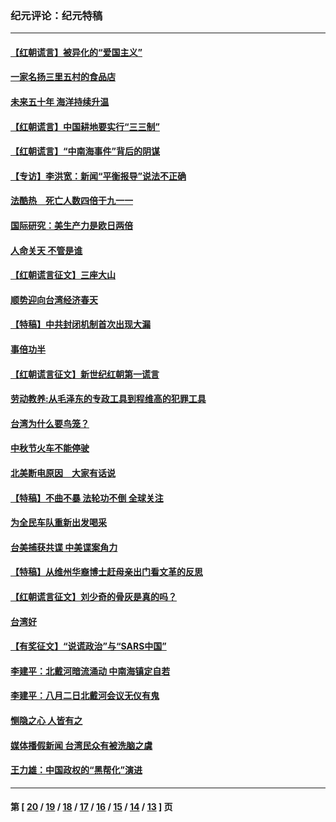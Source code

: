 ### 纪元评论：纪元特稿
---
#### [【红朝谎言】被异化的“爱国主义”](../../pages/nsc424/n374983.md) 
#### [一家名扬三里五村的食品店](../../pages/nsc424/n374630.md) 
#### [未来五十年 海洋持续升温](../../pages/nsc424/n373126.md) 
#### [【红朝谎言】中国耕地要实行“三三制”](../../pages/nsc424/n371700.md) 
#### [【红朝谎言】“中南海事件”背后的阴谋](../../pages/nsc424/n370529.md) 
#### [【专访】李洪宽：新闻“平衡报导”说法不正确](../../pages/nsc424/n370146.md) 
#### [法酷热　死亡人数四倍于九一一](../../pages/nsc424/n369006.md) 
#### [国际研究：美生产力是欧日两倍](../../pages/nsc424/n369003.md) 
#### [人命关天 不管是谁](../../pages/nsc424/n369000.md) 
#### [【红朝谎言征文】三座大山](../../pages/nsc424/n366799.md) 
#### [顺势迎向台湾经济春天](../../pages/nsc424/n365914.md) 
#### [【特稿】中共封闭机制首次出现大漏](../../pages/nsc424/n365866.md) 
#### [事倍功半](../../pages/nsc424/n365462.md) 
#### [【红朝谎言征文】新世纪红朝第一谎言](../../pages/nsc424/n365200.md) 
#### [劳动教养:从毛泽东的专政工具到程维高的犯罪工具](../../pages/nsc424/n362913.md) 
#### [台湾为什么要鸟笼？](../../pages/nsc424/n362054.md) 
#### [中秋节火车不能停驶](../../pages/nsc424/n362027.md) 
#### [北美断电原因　大家有话说](../../pages/nsc424/n362015.md) 
#### [【特稿】不曲不暴 法轮功不倒 全球关注](../../pages/nsc424/n358217.md) 
#### [为全民车队重新出发喝采](../../pages/nsc424/n358017.md) 
#### [台美捕获共谍 中美谍案角力](../../pages/nsc424/n358008.md) 
#### [【特稿】从维州华裔博士赶母亲出门看文革的反思](../../pages/nsc424/n357658.md) 
#### [【红朝谎言征文】刘少奇的骨灰是真的吗？](../../pages/nsc424/n356131.md) 
#### [台湾好](../../pages/nsc424/n355911.md) 
#### [【有奖征文】“说谎政治”与“SARS中国”](../../pages/nsc424/n355339.md) 
#### [李建平：北戴河暗流涌动 中南海镇定自若](../../pages/nsc424/n355191.md) 
#### [李建平：八月二日北戴河会议无仪有鬼](../../pages/nsc424/n353809.md) 
#### [恻隐之心 人皆有之](../../pages/nsc424/n351264.md) 
#### [媒体播假新闻 台湾民众有被洗脑之虞](../../pages/nsc424/n350794.md) 
#### [王力雄：中国政权的“黑帮化”演进](../../pages/nsc424/n350051.md) 

---
#### 第 [ [20](./20.md) / [19](./19.md) / [18](./18.md) / [17](./17.md) / [16](./16.md) / [15](./15.md) / [14](./14.md) / [13](./13.md) ] 页

